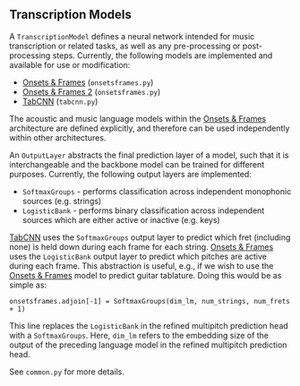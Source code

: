 ## Transcription Models
A ```TranscriptionModel``` defines a neural network intended for music transcription or related tasks, as well as any pre-processing or post-processing steps.
Currently, the following models are implemented and available for use or modification:
- [Onsets & Frames](https://arxiv.org/abs/1710.11153) (```onsetsframes.py```)
- [Onsets & Frames 2](https://arxiv.org/abs/1810.12247) (```onsetsframes.py```)
- [TabCNN](https://archives.ismir.net/ismir2019/paper/000033.pdf) (```tabcnn.py```)

The acoustic and music language models within the [Onsets & Frames](https://arxiv.org/abs/1710.11153) architecture are defined explicitly, and therefore can be used independently within other architectures.

An ```OutputLayer``` abstracts the final prediction layer of a model, such that it is interchangeable and the backbone model can be trained for different purposes.
Currently, the following output layers are implemented:
- ```SoftmaxGroups``` - performs classification across independent monophonic sources (e.g. strings)
- ```LogisticBank``` - performs binary classification across independent sources which are either active or inactive (e.g. keys)

[TabCNN](https://archives.ismir.net/ismir2019/paper/000033.pdf) uses the ```SoftmaxGroups``` output layer to predict which fret (including none) is held down during each frame for each string.
[Onsets & Frames](https://arxiv.org/abs/1710.11153) uses the ```LogisticBank``` output layer to predict which pitches are active during each frame.
This abstraction is useful, e.g., if we wish to use the [Onsets & Frames](https://arxiv.org/abs/1710.11153) model to predict guitar tablature.
Doing this would be as simple as:
```
onsetsframes.adjoin[-1] = SoftmaxGroups(dim_lm, num_strings, num_frets + 1)
```
This line replaces the ```LogisticBank``` in the refined multipitch prediction head with a ```SoftmaxGroups```.
Here, ```dim_lm``` refers to the embedding size of the output of the preceding language model in the refined multipitch prediction head. 

See ```common.py``` for more details.
